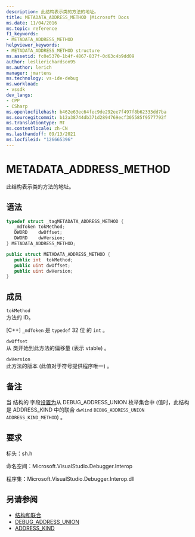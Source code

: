 ```yaml
---
description: 此结构表示类的方法的地址。
title: METADATA_ADDRESS_METHOD |Microsoft Docs
ms.date: 11/04/2016
ms.topic: reference
f1_keywords:
- METADATA_ADDRESS_METHOD
helpviewer_keywords:
- METADATA_ADDRESS_METHOD structure
ms.assetid: fc0e5370-1b4f-4867-837f-0d63c4b9dd09
author: leslierichardson95
ms.author: lerich
manager: jmartens
ms.technology: vs-ide-debug
ms.workload:
- vssdk
dev_langs:
- CPP
- CSharp
ms.openlocfilehash: b462e63ec64fec9de292ee7f497f8b62333dd7ba
ms.sourcegitcommit: b12a38744db371d2894769ecf305585f9577792f
ms.translationtype: MT
ms.contentlocale: zh-CN
ms.lasthandoff: 09/13/2021
ms.locfileid: "126665396"
---
```

# <a name="metadata_address_method"></a>METADATA_ADDRESS_METHOD
此结构表示类的方法的地址。

## <a name="syntax"></a>语法

```cpp
typedef struct _tagMETADATA_ADDRESS_METHOD {
   _mdToken tokMethod;
   DWORD    dwOffset;
   DWORD    dwVersion;
} METADATA_ADDRESS_METHOD;
```

```csharp
public struct METADATA_ADDRESS_METHOD {
   public int  tokMethod;
   public uint dwOffset;
   public uint dwVersion;
}
```

## <a name="members"></a>成员
 `tokMethod`\
 方法的 ID。

 [C++] `_mdToken` 是 `typedef` 32 位 的 `int` 。

 `dwOffset`\
 从 类开始到此方法的偏移量 (表示 vtable) 。

 `dwVersion`\
 此方法的版本 (此值对于符号提供程序唯一) 。

## <a name="remarks"></a>备注
 当 结构的 字段[设置为](../../../extensibility/debugger/reference/debug-address-union.md)从 DEBUG_ADDRESS_UNION 枚举集合中 (值时，此结构是 ADDRESS_KIND 中的联合 `dwKind` `DEBUG_ADDRESS_UNION` `ADDRESS_KIND_METHOD`) 。 [](../../../extensibility/debugger/reference/address-kind.md)

## <a name="requirements"></a>要求
 标头：sh.h

 命名空间：Microsoft.VisualStudio.Debugger.Interop

 程序集：Microsoft.VisualStudio.Debugger.Interop.dll

## <a name="see-also"></a>另请参阅
- [结构和联合](../../../extensibility/debugger/reference/structures-and-unions.md)
- [DEBUG_ADDRESS_UNION](../../../extensibility/debugger/reference/debug-address-union.md)
- [ADDRESS_KIND](../../../extensibility/debugger/reference/address-kind.md)
